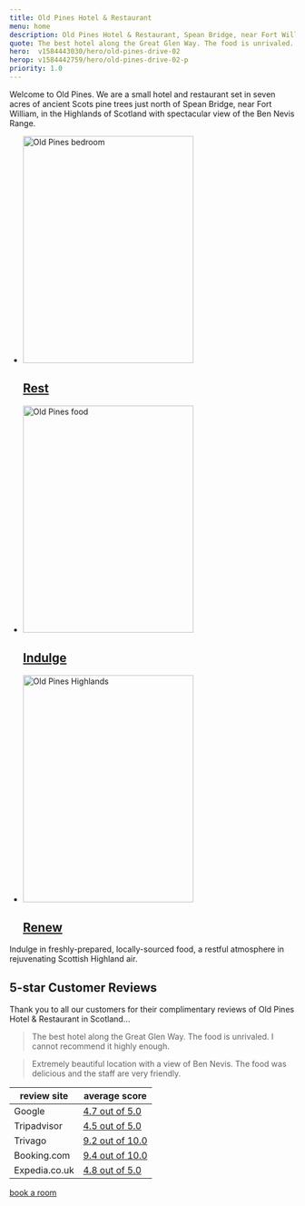 ```yaml
---
title: Old Pines Hotel & Restaurant
menu: home
description: Old Pines Hotel & Restaurant, Spean Bridge, near Fort William, Ben Nevis, and Loch Ness in the highlands of Scotland.
quote: The best hotel along the Great Glen Way. The food is unrivaled.
hero:  v1584443030/hero/old-pines-drive-02
herop: v1584442759/hero/old-pines-drive-02-p
priority: 1.0
---
```


Welcome to Old Pines. We are a small hotel and restaurant set in seven acres of ancient Scots pine trees just north of Spean Bridge, near Fort William, in the Highlands of Scotland with spectacular view of the Ben Nevis Range.

<nav class="list">
  <ul>
    <li>
      <a href="[root]rooms/" data-href="[imagecdn]f_auto/v1584544250/content/old-pines-room" class="progressive replace">
        <img src="[imagecdn]f_auto,c_scale,w_30/v1584544250/content/old-pines-room" width="300" height="400" class="preview" alt="Old Pines bedroom">
        <h2>Rest</h2>
      </a>
    </li>
    <li>
      <a href="[root]restaurant/" data-href="[imagecdn]f_auto/v1584121162/content/old-pines-food" class="progressive replace">
        <img src="[imagecdn]f_auto,c_scale,w_30/v1584121162/content/old-pines-food" width="300" height="400" class="preview" alt="Old Pines food">
        <h2>Indulge</h2>
      </a>
    </li>
    <li>
      <a href="[root]location/" data-href="[imagecdn]f_auto/v1584121162/content/old-pines-drive" class="progressive replace">
        <img src="[imagecdn]f_auto,c_scale,w_30/v1584121162/content/old-pines-drive" width="300" height="400" class="preview" alt="Old Pines Highlands">
        <h2>Renew</h2>
      </a>
    </li>
  </ul>
</nav>

Indulge in freshly-prepared, locally-sourced food, a restful atmosphere in rejuvenating Scottish Highland air.


## 5-star Customer Reviews

Thank you to all our customers for their complimentary reviews of Old Pines Hotel & Restaurant in Scotland&hellip;

> The best hotel along the Great Glen Way. The food is unrivaled. I cannot recommend it highly enough.

> Extremely beautiful location with a view of Ben Nevis. The food was delicious and the staff are very friendly.

|review site|average score|
|-|-|
|Google|[4.7 out of 5.0](https://www.google.com/travel/hotels/entity/CgoIm_rmqp-DqL9uEAE/reviews)|
|Tripadvisor|[4.5 out of 5.0](https://www.tripadvisor.co.uk/Hotel_Review-g635692-d304682-Reviews-Old_Pines_Hotel_and_Restaurant-Spean_Bridge_Lochaber_Scottish_Highlands_Scotland.html#REVIEWS)|
|Trivago|[9.2 out of 10.0](https://www.trivago.co.uk/spean-bridge-359271/hotel/old-pines-604336)|
|Booking.com|[9.4 out of 10.0](https://www.booking.com/hotel/gb/oldpineshotel.en-gb.html#tab-reviews)|
|Expedia.co.uk|[4.8 out of 5.0](https://www.expedia.co.uk/Spean-Bridge-Hotels-Old-Pines-Hotel.h2254781.Hotel-Information)|

<a href="[book]" class="button">book a room</a>
